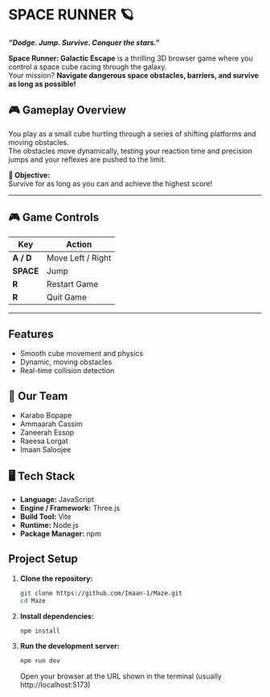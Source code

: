 # **SPACE RUNNER** 🪐 

**_“Dodge. Jump. Survive. Conquer the stars.”_**

**Space Runner: Galactic Escape** is a thrilling 3D browser game where you control a space cube racing through the galaxy.  
Your mission? **Navigate dangerous space obstacles, barriers, and survive as long as possible!**

## 🎮 **Gameplay Overview**

You play as a small cube hurtling through a series of shifting platforms and moving obstacles.  
The obstacles move dynamically, testing your reaction time and precision jumps and your reflexes are pushed to the limit.

**🎯 Objective:**  
Survive for as long as you can and achieve the highest score!

---

## 🎮  **Game Controls**

| Key | Action |
|-----|---------|
| **A / D** | Move Left / Right |
| **SPACE** | Jump |
| **R** | Restart Game |
| **R** | Quit Game |

---

##  **Features**

- Smooth cube movement and physics  
- Dynamic, moving obstacles  
- Real-time collision detection

## 👥 Our Team
- Karabo Bopape   
- Ammaarah Cassim   
- Zaneerah Essop   
- Raeesa Lorgat   
- Imaan Saloojee  

## 🖥 **Tech Stack**

- **Language:** JavaScript  
- **Engine / Framework:** Three.js  
- **Build Tool:** Vite  
- **Runtime:** Node.js  
- **Package Manager:** npm 

##  **Project Setup**

1. **Clone the repository:**
   ```bash
   git clone https://github.com/Imaan-1/Maze.git
   cd Maze
   ```
2. **Install dependencies:**
    ```bash
    npm install
    ```
3. **Run the development server:**
   ```bash
   npm run dev
   ```
    Open your browser at the URL shown in the terminal (usually http://localhost:5173)
       
